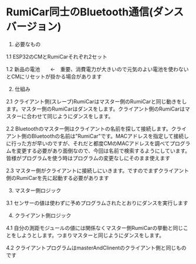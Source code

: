 # RumiCar同士のBluetooth通信(ダンスバージョン)

1. 必要なもの

1.1 ESP32のCMとRumiCarそれぞれ2セット

1.2 新品の電池　　<-　重要、消費電力が大きいので元気のよい電池を使わないとCMにリセットが掛かる場合があります

2. 仕組み

2.1 クライアント側(スレーブ)RumiCarはマスター側のRumiCarと同じ動きをします。マスター側のRumiCarはダンスをします。クライアント側のRumiCarはマスターに合わせて同じようにダンスをします。

2.2 Bluetoothのマスター側はクライアントの名前を探して接続します。クライアント側のBluetoothの名前は"RumiCar"です。MACアドレスを指定して接続しに行った方が早いのですが、それだと都度CMのMACアドレスを調べてプログラムを変更する必要があり面倒なので、今回は名前で検索するようにしています。皆様がプログラムを使う時はプログラムの変更なしにそのまま使えます

2.3 マスター側がクライアントに接続しにいきます。ですのでまずクライアント側のRumiCarを先に起動する必要があります

3. マスター側ロジック

3.1 センサーの値は使わずに予めプログラムされたとおりにダンスを実行します

4. クライアント側ロジック

4.1 自分の測距モジュールの値には関係なくマスター側RumiCarの挙動と同じことをしようとします。つまりマスターと同じようにダンスをします。

4.2 クライアントプログラムはmasterAndClinentのクライアント側と同じものです
